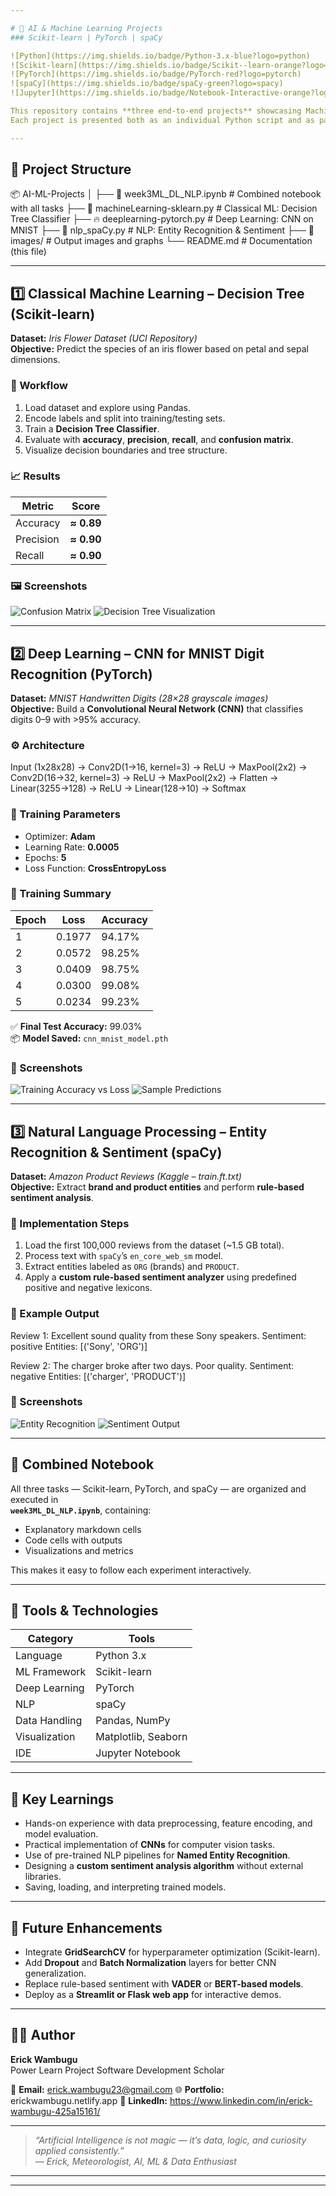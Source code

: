 ```yaml
---

# 🧠 AI & Machine Learning Projects  
### Scikit-learn | PyTorch | spaCy  

![Python](https://img.shields.io/badge/Python-3.x-blue?logo=python)
![Scikit-learn](https://img.shields.io/badge/Scikit--learn-orange?logo=scikitlearn)
![PyTorch](https://img.shields.io/badge/PyTorch-red?logo=pytorch)
![spaCy](https://img.shields.io/badge/spaCy-green?logo=spacy)
![Jupyter](https://img.shields.io/badge/Notebook-Interactive-orange?logo=jupyter)

This repository contains **three end-to-end projects** showcasing Machine Learning, Deep Learning, and Natural Language Processing using some of the most powerful Python libraries — **Scikit-learn, PyTorch, and spaCy**.  
Each project is presented both as an individual Python script and as part of a unified **Jupyter Notebook** (`week3ML_DL_NLP.ipynb`) with corresponding outputs.

---
```


## 📂 Project Structure

📦 AI-ML-Projects │ ├── 📘 week3ML_DL_NLP.ipynb        # Combined notebook with all tasks ├── 🧩 machineLearning-sklearn.py             # Classical ML: Decision Tree Classifier ├── 🔥 deeplearning-pytorch.py                       # Deep Learning: CNN on MNIST ├── 💬 nlp_spaCy.py                         # NLP: Entity Recognition & Sentiment ├── 📸 images/                         # Output images and graphs └── README.md                               # Documentation (this file)

---

## 1️⃣ Classical Machine Learning – Decision Tree (Scikit-learn)  

**Dataset:** *Iris Flower Dataset (UCI Repository)*  
**Objective:** Predict the species of an iris flower based on petal and sepal dimensions.

### 🧾 Workflow
1. Load dataset and explore using Pandas.  
2. Encode labels and split into training/testing sets.  
3. Train a **Decision Tree Classifier**.  
4. Evaluate with **accuracy**, **precision**, **recall**, and **confusion matrix**.  
5. Visualize decision boundaries and tree structure.

### 📈 Results
| Metric | Score |
|--------|--------|
| Accuracy | **≈ 0.89** |
| Precision | **≈ 0.90** |
| Recall | **≈ 0.90** |

### 🖼️ Screenshots
![Confusion Matrix](images/scikit-learn%20model/confusionMatrix.png)
![Decision Tree Visualization](images/scikit-learn%20model/decisiontree.png)

---

## 2️⃣ Deep Learning – CNN for MNIST Digit Recognition (PyTorch)  

**Dataset:** *MNIST Handwritten Digits (28×28 grayscale images)*  
**Objective:** Build a **Convolutional Neural Network (CNN)** that classifies digits 0–9 with >95% accuracy.

### ⚙️ Architecture

Input (1x28x28) → Conv2D(1→16, kernel=3) → ReLU → MaxPool(2x2) → Conv2D(16→32, kernel=3) → ReLU → MaxPool(2x2) → Flatten → Linear(3255→128) → ReLU → Linear(128→10) → Softmax

### 🔧 Training Parameters
- Optimizer: **Adam**
- Learning Rate: **0.0005**
- Epochs: **5**
- Loss Function: **CrossEntropyLoss**

### 🧠 Training Summary
| Epoch | Loss | Accuracy |
|-------|------|-----------|
| 1 | 0.1977 | 94.17% |
| 2 | 0.0572 | 98.25% |
| 3 | 0.0409 | 98.75% |
| 4 | 0.0300 | 99.08% |
| 5 | 0.0234 | 99.23% |

✅ **Final Test Accuracy:** 99.03%  
📦 **Model Saved:** `cnn_mnist_model.pth`

### 📸 Screenshots
![Training Accuracy vs Loss](images/pyTorch%20Model/loss-AccuracyVSepochs.png)
![Sample Predictions](images/pyTorch%20Model/sample1.png)

---

## 3️⃣ Natural Language Processing – Entity Recognition & Sentiment (spaCy)  

**Dataset:** *Amazon Product Reviews (Kaggle – train.ft.txt)*  
**Objective:** Extract **brand and product entities** and perform **rule-based sentiment analysis**.

### 🧩 Implementation Steps
1. Load the first 100,000 reviews from the dataset (~1.5 GB total).  
2. Process text with `spaCy`’s `en_core_web_sm` model.  
3. Extract entities labeled as `ORG` (brands) and `PRODUCT`.  
4. Apply a **custom rule-based sentiment analyzer** using predefined positive and negative lexicons.

### 💬 Example Output

Review 1: Excellent sound quality from these Sony speakers. Sentiment: positive Entities: [('Sony', 'ORG')]

Review 2: The charger broke after two days. Poor quality. Sentiment: negative Entities: [('charger', 'PRODUCT')]

### 📸 Screenshots
![Entity Recognition](images/spaCy%20Model/examplesofSentiment.png)
![Sentiment Output](images/spaCy%20Model/examplesofSentiment.png)

---

## 📓 Combined Notebook  

All three tasks — Scikit-learn, PyTorch, and spaCy — are organized and executed in  
**`week3ML_DL_NLP.ipynb`**, containing:
- Explanatory markdown cells  
- Code cells with outputs  
- Visualizations and metrics  

This makes it easy to follow each experiment interactively.

---

## 🧰 Tools & Technologies  

| Category | Tools |
|-----------|--------|
| Language | Python 3.x |
| ML Framework | Scikit-learn |
| Deep Learning | PyTorch |
| NLP | spaCy |
| Data Handling | Pandas, NumPy |
| Visualization | Matplotlib, Seaborn |
| IDE | Jupyter Notebook |

---

## 🧠 Key Learnings  

- Hands-on experience with data preprocessing, feature encoding, and model evaluation.  
- Practical implementation of **CNNs** for computer vision tasks.  
- Use of pre-trained NLP pipelines for **Named Entity Recognition**.  
- Designing a **custom sentiment analysis algorithm** without external libraries.  
- Saving, loading, and interpreting trained models.

---

## 🚀 Future Enhancements  

- Integrate **GridSearchCV** for hyperparameter optimization (Scikit-learn).  
- Add **Dropout** and **Batch Normalization** layers for better CNN generalization.  
- Replace rule-based sentiment with **VADER** or **BERT-based models**.  
- Deploy as a **Streamlit or Flask web app** for interactive demos.  

---

## 👨‍💻 Author  

**Erick Wambugu**  
Power Learn Project Software Development Scholar  

📧 **Email:** erick.wambugu23@gmail.com 
🌐 **Portfolio:** erickwambugu.netlify.app 
💼 **LinkedIn:** https://www.linkedin.com/in/erick-wambugu-425a15161/

---

> *“Artificial Intelligence is not magic — it’s data, logic, and curiosity applied consistently.”*  
> — *Erick, Meteorologist, AI, ML & Data Enthusiast*  

---


---


